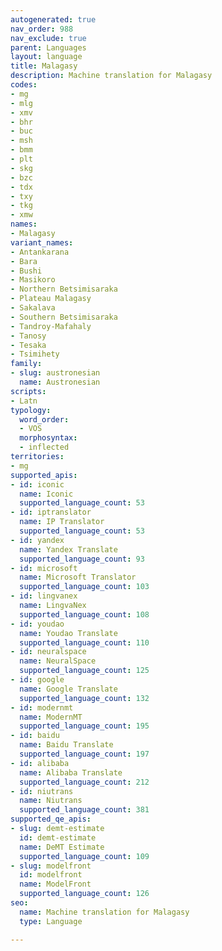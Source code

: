 ```yaml
---
autogenerated: true
nav_order: 988
nav_exclude: true
parent: Languages
layout: language
title: Malagasy
description: Machine translation for Malagasy
codes:
- mg
- mlg
- xmv
- bhr
- buc
- msh
- bmm
- plt
- skg
- bzc
- tdx
- txy
- tkg
- xmw
names:
- Malagasy
variant_names:
- Antankarana
- Bara
- Bushi
- Masikoro
- Northern Betsimisaraka
- Plateau Malagasy
- Sakalava
- Southern Betsimisaraka
- Tandroy-Mafahaly
- Tanosy
- Tesaka
- Tsimihety
family:
- slug: austronesian
  name: Austronesian
scripts:
- Latn
typology:
  word_order:
  - VOS
  morphosyntax:
  - inflected
territories:
- mg
supported_apis:
- id: iconic
  name: Iconic
  supported_language_count: 53
- id: iptranslator
  name: IP Translator
  supported_language_count: 53
- id: yandex
  name: Yandex Translate
  supported_language_count: 93
- id: microsoft
  name: Microsoft Translator
  supported_language_count: 103
- id: lingvanex
  name: LingvaNex
  supported_language_count: 108
- id: youdao
  name: Youdao Translate
  supported_language_count: 110
- id: neuralspace
  name: NeuralSpace
  supported_language_count: 125
- id: google
  name: Google Translate
  supported_language_count: 132
- id: modernmt
  name: ModernMT
  supported_language_count: 195
- id: baidu
  name: Baidu Translate
  supported_language_count: 197
- id: alibaba
  name: Alibaba Translate
  supported_language_count: 212
- id: niutrans
  name: Niutrans
  supported_language_count: 381
supported_qe_apis:
- slug: demt-estimate
  id: demt-estimate
  name: DeMT Estimate
  supported_language_count: 109
- slug: modelfront
  id: modelfront
  name: ModelFront
  supported_language_count: 126
seo:
  name: Machine translation for Malagasy
  type: Language

---
```


